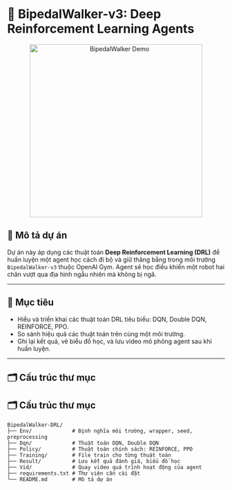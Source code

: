 # 🦿 BipedalWalker-v3: Deep Reinforcement Learning Agents

<p align="center">
  <img src="https://gymnasium.farama.org/_images/bipedal-walker.gif" width="400" alt="BipedalWalker Demo">
</p>

## 📌 Mô tả dự án

Dự án này áp dụng các thuật toán **Deep Reinforcement Learning (DRL)** để huấn luyện một agent học cách đi bộ và giữ thăng bằng trong môi trường `BipedalWalker-v3` thuộc OpenAI Gym. Agent sẽ học điều khiển một robot hai chân vượt qua địa hình ngẫu nhiên mà không bị ngã.

---

## 🧠 Mục tiêu

- Hiểu và triển khai các thuật toán DRL tiêu biểu: DQN, Double DQN, REINFORCE, PPO.
- So sánh hiệu quả các thuật toán trên cùng một môi trường.
- Ghi lại kết quả, vẽ biểu đồ học, và lưu video mô phỏng agent sau khi huấn luyện.

---

## 🗂️ Cấu trúc thư mục

## 🗂️ Cấu trúc thư mục

```plaintext
BipedalWalker-DRL/
├── Env/             # Định nghĩa môi trường, wrapper, seed, preprocessing
├── Dqn/             # Thuật toán DQN, Double DQN
├── Policy/          # Thuật toán chính sách: REINFORCE, PPO
├── Training/        # File train cho từng thuật toán
├── Result/          # Lưu kết quả đánh giá, biểu đồ học
├── Vid/             # Quay video quá trình hoạt động của agent
├── requirements.txt # Thư viện cần cài đặt
└── README.md        # Mô tả dự án

